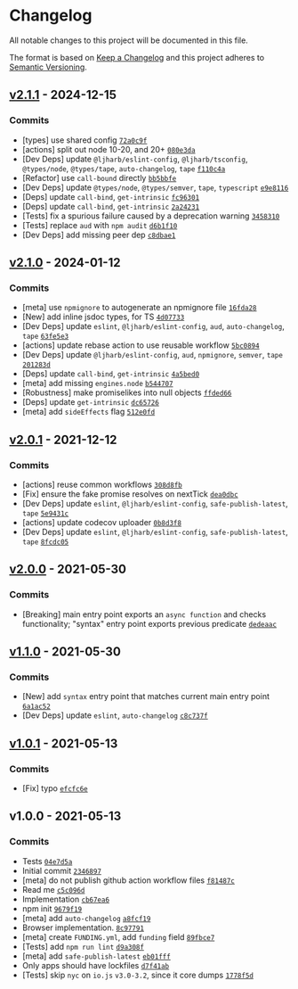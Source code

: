 # Changelog

All notable changes to this project will be documented in this file.

The format is based on [Keep a Changelog](https://keepachangelog.com/en/1.0.0/)
and this project adheres to [Semantic Versioning](https://semver.org/spec/v2.0.0.html).

## [v2.1.1](https://github.com/inspect-js/has-dynamic-import/compare/v2.1.0...v2.1.1) - 2024-12-15

### Commits

- [types] use shared config [`72a0c9f`](https://github.com/inspect-js/has-dynamic-import/commit/72a0c9fb0d00118e89d8bd6987110ffc2678c490)
- [actions] split out node 10-20, and 20+ [`080e3da`](https://github.com/inspect-js/has-dynamic-import/commit/080e3da701479b5c697ae7c0d29cf692e1f97a3d)
- [Dev Deps] update `@ljharb/eslint-config`, `@ljharb/tsconfig`, `@types/node`, `@types/tape`, `auto-changelog`, `tape` [`f110c4a`](https://github.com/inspect-js/has-dynamic-import/commit/f110c4a82f81d83f539418d7a91245f291a76bef)
- [Refactor] use `call-bound` directly [`bb5bbfe`](https://github.com/inspect-js/has-dynamic-import/commit/bb5bbfea197256392dad9d5be2a4bd8e928d547f)
- [Dev Deps] update `@types/node`, `@types/semver`, `tape`, `typescript` [`e9e8116`](https://github.com/inspect-js/has-dynamic-import/commit/e9e8116060fcc66420b1cf3168701f262d281961)
- [Deps] update `call-bind`, `get-intrinsic` [`fc96301`](https://github.com/inspect-js/has-dynamic-import/commit/fc963015bd1a247cd9b1d84e2375c7b0e294b2a7)
- [Deps] update `call-bind`, `get-intrinsic` [`2a24231`](https://github.com/inspect-js/has-dynamic-import/commit/2a24231bf0bdb3d30c67773706fe752c534430cb)
- [Tests] fix a spurious failure caused by a deprecation warning [`3458310`](https://github.com/inspect-js/has-dynamic-import/commit/3458310567322f1c8c00702e65be0589cfbb1c31)
- [Tests] replace `aud` with `npm audit` [`d6b1f10`](https://github.com/inspect-js/has-dynamic-import/commit/d6b1f102d3561d1473254bd05397cdfe9eae3fcf)
- [Dev Deps] add missing peer dep [`c8dbae1`](https://github.com/inspect-js/has-dynamic-import/commit/c8dbae19133531cc287f991c919bdb1af9255ee4)

## [v2.1.0](https://github.com/inspect-js/has-dynamic-import/compare/v2.0.1...v2.1.0) - 2024-01-12

### Commits

- [meta] use `npmignore` to autogenerate an npmignore file [`16fda28`](https://github.com/inspect-js/has-dynamic-import/commit/16fda2832e3ea59b72145a464740d93c6f9e4341)
- [New] add inline jsdoc types, for TS [`4d07733`](https://github.com/inspect-js/has-dynamic-import/commit/4d077337e2a5d6897f93363794916a29a440e017)
- [Dev Deps] update `eslint`, `@ljharb/eslint-config`, `aud`, `auto-changelog`, `tape` [`63fe5e3`](https://github.com/inspect-js/has-dynamic-import/commit/63fe5e33ddcc22783e226ca35fa792dfe373dd36)
- [actions] update rebase action to use reusable workflow [`5bc0894`](https://github.com/inspect-js/has-dynamic-import/commit/5bc0894224a711c4c7e6b68771d95984ccba513f)
- [Dev Deps] update `@ljharb/eslint-config`, `aud`, `npmignore`, `semver`, `tape` [`201283d`](https://github.com/inspect-js/has-dynamic-import/commit/201283de6b6314fa39254d241d4e3e975702ad39)
- [Deps] update `call-bind`, `get-intrinsic` [`4a5bed0`](https://github.com/inspect-js/has-dynamic-import/commit/4a5bed0c8a7c50ab7a0e9dab36f43f4b462dbe55)
- [meta] add missing `engines.node` [`b544707`](https://github.com/inspect-js/has-dynamic-import/commit/b544707aa19b50cd648df0b8721574c19bce0566)
- [Robustness] make promiselikes into null objects [`ffded66`](https://github.com/inspect-js/has-dynamic-import/commit/ffded665cfc52b0a10798a492b616cf2fd705507)
- [Deps] update `get-intrinsic` [`dc65726`](https://github.com/inspect-js/has-dynamic-import/commit/dc65726bd08f31de40220c680256464dd253eba9)
- [meta] add `sideEffects` flag [`512e0fd`](https://github.com/inspect-js/has-dynamic-import/commit/512e0fdd84b6c2846fe843597402f61793953b4d)

## [v2.0.1](https://github.com/inspect-js/has-dynamic-import/compare/v2.0.0...v2.0.1) - 2021-12-12

### Commits

- [actions] reuse common workflows [`308d8fb`](https://github.com/inspect-js/has-dynamic-import/commit/308d8fb4bc8e1330111da4df22be2c80b6e5f9f8)
- [Fix] ensure the fake promise resolves on nextTick [`dea0dbc`](https://github.com/inspect-js/has-dynamic-import/commit/dea0dbca11217c8d0b0ecbbee26b7e5ae649cef6)
- [Dev Deps] update `eslint`, `@ljharb/eslint-config`, `safe-publish-latest`, `tape` [`5e9431c`](https://github.com/inspect-js/has-dynamic-import/commit/5e9431cea8952bb65905beb1ec23c9f259c36247)
- [actions] update codecov uploader [`0b8d3f8`](https://github.com/inspect-js/has-dynamic-import/commit/0b8d3f87e7613976d353768fb45fad5a5ac3d7df)
- [Dev Deps] update `eslint`, `@ljharb/eslint-config`, `safe-publish-latest`, `tape` [`8fcdc05`](https://github.com/inspect-js/has-dynamic-import/commit/8fcdc055e32226fa8f76aea0ea0d13dff06e727b)

## [v2.0.0](https://github.com/inspect-js/has-dynamic-import/compare/v1.1.0...v2.0.0) - 2021-05-30

### Commits

- [Breaking] main entry point exports an `async function` and checks functionality; "syntax" entry point exports previous predicate [`dedeaac`](https://github.com/inspect-js/has-dynamic-import/commit/dedeaac1362eff8cf82485f22ed4e26ca79e8adf)

## [v1.1.0](https://github.com/inspect-js/has-dynamic-import/compare/v1.0.1...v1.1.0) - 2021-05-30

### Commits

- [New] add `syntax` entry point that matches current main entry point [`6a1ac52`](https://github.com/inspect-js/has-dynamic-import/commit/6a1ac5209ced527eea97e529b9b9de7752fa62b8)
- [Dev Deps] update `eslint`, `auto-changelog` [`c8c737f`](https://github.com/inspect-js/has-dynamic-import/commit/c8c737fc058eb96499e282bd4ed372490a2dcff9)

## [v1.0.1](https://github.com/inspect-js/has-dynamic-import/compare/v1.0.0...v1.0.1) - 2021-05-13

### Commits

- [Fix] typo [`efcfc6e`](https://github.com/inspect-js/has-dynamic-import/commit/efcfc6ea041db51d76f45002bd49513cf8252bea)

## v1.0.0 - 2021-05-13

### Commits

- Tests [`04e7d5a`](https://github.com/inspect-js/has-dynamic-import/commit/04e7d5a7e6bae48fc47b4c383f7d353ceab31ce3)
- Initial commit [`2346897`](https://github.com/inspect-js/has-dynamic-import/commit/234689702a12c0eb552693a3fcaa670278054703)
- [meta] do not publish github action workflow files [`f81487c`](https://github.com/inspect-js/has-dynamic-import/commit/f81487ce5c70407bff2aa15f7ebb291bb988de0f)
- Read me [`c5c096d`](https://github.com/inspect-js/has-dynamic-import/commit/c5c096deb76910954ead5c7b200ae55d66829d77)
- Implementation [`cb67ea6`](https://github.com/inspect-js/has-dynamic-import/commit/cb67ea6de3234bc19d5929315f3591b7599746c9)
- npm init [`9679f19`](https://github.com/inspect-js/has-dynamic-import/commit/9679f19a83dda19219c5f37c94673a937ace873b)
- [meta] add `auto-changelog` [`a8fcf19`](https://github.com/inspect-js/has-dynamic-import/commit/a8fcf19f0810f49f8c5152c7d8721cb8163c7c6d)
- Browser implementation. [`8c97791`](https://github.com/inspect-js/has-dynamic-import/commit/8c977914093b144a1d1f8e7cf1679f7e1b7b552b)
- [meta] create `FUNDING.yml`, add `funding` field [`89fbce7`](https://github.com/inspect-js/has-dynamic-import/commit/89fbce7387166451156dfb5ad4f591791346c349)
- [Tests] add `npm run lint` [`d9a308f`](https://github.com/inspect-js/has-dynamic-import/commit/d9a308f13ece4d5f89ebfbfa879ed6f19d5067e8)
- [meta] add `safe-publish-latest` [`eb01fff`](https://github.com/inspect-js/has-dynamic-import/commit/eb01fff88f3b2929e3c3b956ed5763d7495b913d)
- Only apps should have lockfiles [`d7f41ab`](https://github.com/inspect-js/has-dynamic-import/commit/d7f41ab00ae113fdd02a21287ddbf33602da5e93)
- [Tests] skip `nyc` on `io.js` `v3.0-3.2`, since it core dumps [`1778f5d`](https://github.com/inspect-js/has-dynamic-import/commit/1778f5d500855118e06adc9b5ccc12e382055218)
